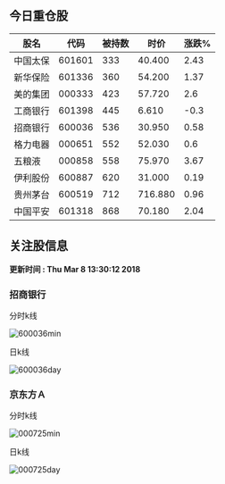 
## 今日重仓股 

|股名|代码|被持数|时价|涨跌%|
|---|---|---|---|---|
|中国太保|601601|333|40.400|2.43|
|新华保险|601336|360|54.200|1.37|
|美的集团|000333|423|57.720|2.6|
|工商银行|601398|445|6.610|-0.3|
|招商银行|600036|536|30.950|0.58|
|格力电器|000651|552|52.030|0.6|
|五粮液|000858|558|75.970|3.67|
|伊利股份|600887|620|31.000|0.19|
|贵州茅台|600519|712|716.880|0.96|
|中国平安|601318|868|70.180|2.04|

## 关注股信息
**更新时间 : Thu Mar  8 13:30:12 2018**
### 招商银行 
分时k线

![600036min](http://image.sinajs.cn/newchart/min/n/sh600036.gif)

日k线

![600036day](http://image.sinajs.cn/newchart/daily/n/sh600036.gif)

### 京东方Ａ 
分时k线

![000725min](http://image.sinajs.cn/newchart/min/n/sz000725.gif)

日k线

![000725day](http://image.sinajs.cn/newchart/daily/n/sz000725.gif)
